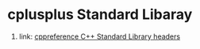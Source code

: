 # cplusplus Standard Libaray

1. link: [cppreference C++ Standard Library headers](https://en.cppreference.com/w/cpp/header)
